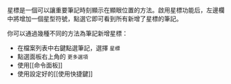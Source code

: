 星標是一個可以讓重要筆記時刻顯示在顯眼位置的方法。啟用星標功能后，左邊欄中將增加一個星型符號，點選它即可看到所有新增了星標的筆記。

你可以通過幾種不同的方法為筆記新增星標：

- 在檔案列表中右鍵點選筆記，選擇 `星標`
- 點選面板右上角的 `更多選項`
- 使用[[命令面板]]
- 使用設定好的[[使用快捷鍵]]

